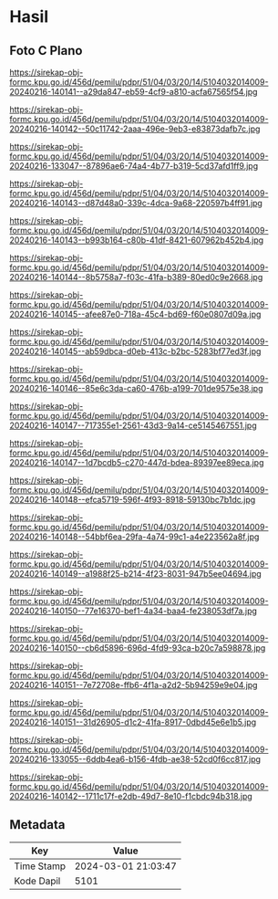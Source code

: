 # Hasil

## Foto C Plano

https://sirekap-obj-formc.kpu.go.id/456d/pemilu/pdpr/51/04/03/20/14/5104032014009-20240216-140141--a29da847-eb59-4cf9-a810-acfa67565f54.jpg

https://sirekap-obj-formc.kpu.go.id/456d/pemilu/pdpr/51/04/03/20/14/5104032014009-20240216-140142--50c11742-2aaa-496e-9eb3-e83873dafb7c.jpg

https://sirekap-obj-formc.kpu.go.id/456d/pemilu/pdpr/51/04/03/20/14/5104032014009-20240216-133047--87896ae6-74a4-4b77-b319-5cd37afd1ff9.jpg

https://sirekap-obj-formc.kpu.go.id/456d/pemilu/pdpr/51/04/03/20/14/5104032014009-20240216-140143--d87d48a0-339c-4dca-9a68-220597b4ff91.jpg

https://sirekap-obj-formc.kpu.go.id/456d/pemilu/pdpr/51/04/03/20/14/5104032014009-20240216-140143--b993b164-c80b-41df-8421-607962b452b4.jpg

https://sirekap-obj-formc.kpu.go.id/456d/pemilu/pdpr/51/04/03/20/14/5104032014009-20240216-140144--8b5758a7-f03c-41fa-b389-80ed0c9e2668.jpg

https://sirekap-obj-formc.kpu.go.id/456d/pemilu/pdpr/51/04/03/20/14/5104032014009-20240216-140145--afee87e0-718a-45c4-bd69-f60e0807d09a.jpg

https://sirekap-obj-formc.kpu.go.id/456d/pemilu/pdpr/51/04/03/20/14/5104032014009-20240216-140145--ab59dbca-d0eb-413c-b2bc-5283bf77ed3f.jpg

https://sirekap-obj-formc.kpu.go.id/456d/pemilu/pdpr/51/04/03/20/14/5104032014009-20240216-140146--85e6c3da-ca60-476b-a199-701de9575e38.jpg

https://sirekap-obj-formc.kpu.go.id/456d/pemilu/pdpr/51/04/03/20/14/5104032014009-20240216-140147--717355e1-2561-43d3-9a14-ce5145467551.jpg

https://sirekap-obj-formc.kpu.go.id/456d/pemilu/pdpr/51/04/03/20/14/5104032014009-20240216-140147--1d7bcdb5-c270-447d-bdea-89397ee89eca.jpg

https://sirekap-obj-formc.kpu.go.id/456d/pemilu/pdpr/51/04/03/20/14/5104032014009-20240216-140148--efca5719-596f-4f93-8918-59130bc7b1dc.jpg

https://sirekap-obj-formc.kpu.go.id/456d/pemilu/pdpr/51/04/03/20/14/5104032014009-20240216-140148--54bbf6ea-29fa-4a74-99c1-a4e223562a8f.jpg

https://sirekap-obj-formc.kpu.go.id/456d/pemilu/pdpr/51/04/03/20/14/5104032014009-20240216-140149--a1988f25-b214-4f23-8031-947b5ee04694.jpg

https://sirekap-obj-formc.kpu.go.id/456d/pemilu/pdpr/51/04/03/20/14/5104032014009-20240216-140150--77e16370-bef1-4a34-baa4-fe238053df7a.jpg

https://sirekap-obj-formc.kpu.go.id/456d/pemilu/pdpr/51/04/03/20/14/5104032014009-20240216-140150--cb6d5896-696d-4fd9-93ca-b20c7a598878.jpg

https://sirekap-obj-formc.kpu.go.id/456d/pemilu/pdpr/51/04/03/20/14/5104032014009-20240216-140151--7e72708e-ffb6-4f1a-a2d2-5b94259e9e04.jpg

https://sirekap-obj-formc.kpu.go.id/456d/pemilu/pdpr/51/04/03/20/14/5104032014009-20240216-140151--31d26905-d1c2-41fa-8917-0dbd45e6e1b5.jpg

https://sirekap-obj-formc.kpu.go.id/456d/pemilu/pdpr/51/04/03/20/14/5104032014009-20240216-133055--6ddb4ea6-b156-4fdb-ae38-52cd0f6cc817.jpg

https://sirekap-obj-formc.kpu.go.id/456d/pemilu/pdpr/51/04/03/20/14/5104032014009-20240216-140142--1711c17f-e2db-49d7-8e10-f1cbdc94b318.jpg


## Metadata

| Key        | Value               |
| ---------- | ------------------- |
| Time Stamp | 2024-03-01 21:03:47 |
| Kode Dapil | 5101                |



